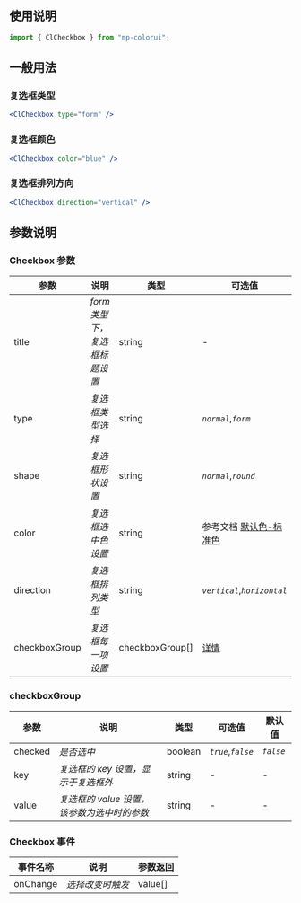 ## 使用说明

```jsx
import { ClCheckbox } from "mp-colorui";
```

## 一般用法

### 复选框类型

```jsx
<ClCheckbox type="form" />
```

### 复选框颜色

```jsx
<ClCheckbox color="blue" />
```

### 复选框排列方向

```jsx
<ClCheckbox direction="vertical" />
```

## 参数说明

### Checkbox 参数

| 参数          | 说明                          | 类型            | 可选值                                          | 默认值       |
| ------------- | ----------------------------- | --------------- | ----------------------------------------------- | ------------ |
| title         | _form 类型下，复选框标题设置_ | string          | -                                               | -            |
| type          | _复选框类型选择_              | string          | _`normal`_,_`form`_                             | _`normal`_   |
| shape         | _复选框形状设置_              | string          | _`normal`_,_`round`_                            | _`normal`_   |
| color         | _复选框选中色设置_            | string          | 参考文档 [默认色-标准色](/home/color?id=标准色) | _`green`_    |
| direction     | _复选框排列类型_              | string          | _`vertical`_,_`horizontal`_                     | _`vertical`_ |
| checkboxGroup | _复选框每一项设置_            | checkboxGroup[] | [详情](/form/checkbox?id=checkboxgroup)         | []           |

### checkboxGroup

| 参数    | 说明                                        | 类型    | 可选值             | 默认值    |
| ------- | ------------------------------------------- | ------- | ------------------ | --------- |
| checked | _是否选中_                                  | boolean | _`true`_,_`false`_ | _`false`_ |
| key     | _复选框的 key 设置，显示于复选框外_         | string  | -                  | -         |
| value   | _复选框的 value 设置，该参数为选中时的参数_ | string  | -                  | -         |

### Checkbox 事件

| 事件名称 | 说明             | 参数返回 |
| -------- | ---------------- | -------- |
| onChange | _选择改变时触发_ | value[]  |

<FloatPhone url="https://yinliangdream.github.io/mp-colorui-h5-demo/#/pages/components/checkbox/index" />
